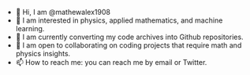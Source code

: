 - 👋 Hi, I am @mathewalex1908
- 👀 I am interested in physics, applied mathematics, and machine learning.
- 🌱 I am currently converting my code archives into Github repositories.
- 💞️ I am open to collaborating on coding projects that require math and physics insights.
- 📫 How to reach me: you can reach me by email or Twitter.

<!---
mathewalex1908/mathewalex1908 is a ✨ special ✨ repository because its `README.md` (this file) appears on your GitHub profile.
You can click the Preview link to take a look at your changes.
--->
